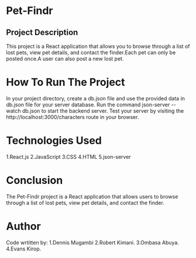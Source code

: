 # Pet-Findr
 
## Project Description 
This project is a React application that allows you to browse through a list of lost pets, view pet details, and contact the finder.Each pet can only be posted once.A user can also post a new lost pet.



# How To Run The Project
In your project directory, create a db.json file and use the provided data in db.json file for your server database.
Run the command json-server --watch db.json to start the backend server.
Test your server by visiting the  http://localhost:3000/characters route  in your browser.



# Technologies Used
1.React.js
2.JavaScript
3.CSS
4.HTML
5.json-server

# Conclusion
The Pet-Findr project is a React application that allows users to browse through a list of lost pets, view pet details, and contact the finder.

# Author
Code wrtitten by:
1.Dennis Mugambi
2.Robert Kimani.
3.Ombasa Abuya.
4.Evans Kirop.